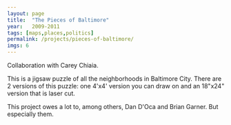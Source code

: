 ```yaml
---
layout: page
title:  "The Pieces of Baltimore"
year:   2009-2011
tags: [maps,places,politics]
permalink: /projects/pieces-of-baltimore/
imgs: 6
---
```


Collaboration with Carey Chiaia. 

This is a jigsaw puzzle of all the neighborhoods in Baltimore City. There are 2 versions of this puzzle: one 4'x4' version you can draw on and an 18"x24" version that is laser cut.

This project owes a lot to, among others, Dan D'Oca and Brian Garner. But especially them. 